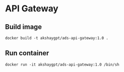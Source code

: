 # API Gateway

## Build image

`docker build -t akshaygpt/ads-api-gateway:1.0 .`

## Run container

`docker run -it akshaygpt/ads-api-gateway:1.0 /bin/sh`

